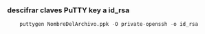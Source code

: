 ### descifrar claves PuTTY key a id_rsa

```python
	puttygen NombreDelArchivo.ppk -O private-openssh -o id_rsa
```
